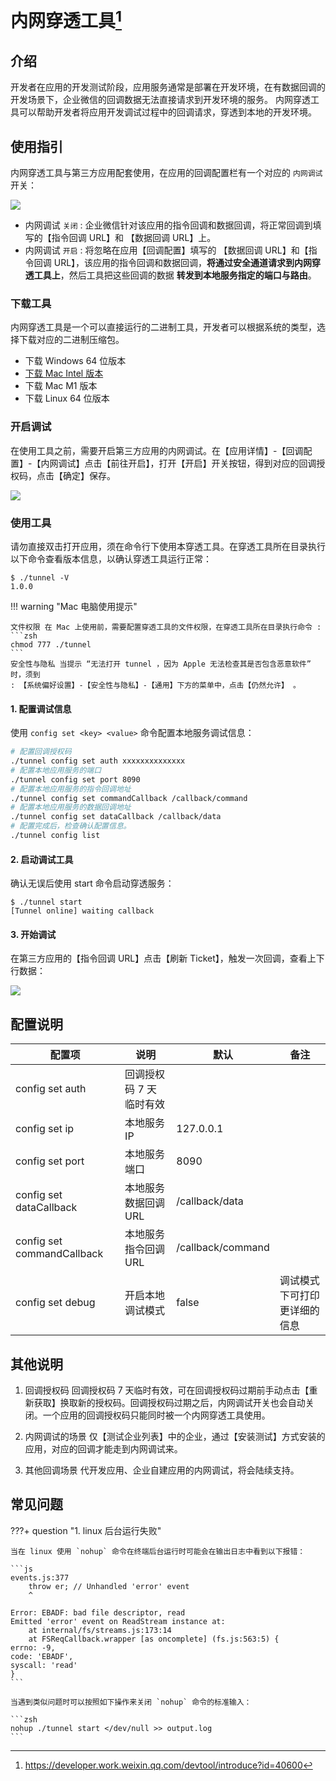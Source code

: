 # 内网穿透工具[^1]

[^1]: https://developer.work.weixin.qq.com/devtool/introduce?id=40600

## 介绍

开发者在应用的开发测试阶段，应用服务通常是部署在开发环境，在有数据回调的开发场景下，企业微信的回调数据无法直接请求到开发环境的服务。
内网穿透工具可以帮助开发者将应用开发调试过程中的回调请求，穿透到本地的开发环境。

## 使用指引

内网穿透工具与第三方应用配套使用，在应用的回调配置栏有一个对应的 `内网调试` 开关：

![](https://wework.qpic.cn/wwpic/764067_r5gCv3-kQbOqq3M_1659443536/0)

- 内网调试 `关闭`
  : 企业微信针对该应用的指令回调和数据回调，将正常回调到填写的【指令回调 URL】和 【数据回调 URL】上。
- 内网调试 `开启`
  : 将忽略在应用【回调配置】填写的 【数据回调 URL】和【指令回调 URL】，该应用的指令回调和数据回调，**将通过安全通道请求到内网穿透工具上**，然后工具把这些回调的数据 **转发到本地服务指定的端口与路由**。

### 下载工具

内网穿透工具是一个可以直接运行的二进制工具，开发者可以根据系统的类型，选择下载对应的二进制压缩包。

- 下载 Windows 64 位版本
- [下载 Mac Intel 版本](https://dldir1.qq.com/wework/wwopen/developer/wecom-tunnel/mac-intel/tunnel.gz)
- 下载 Mac M1 版本
- 下载 Linux 64 位版本

### 开启调试

在使用工具之前，需要开启第三方应用的内网调试。在【应用详情】-【回调配置】-【内网调试】点击【前往开启】，打开【开启】开关按钮，得到对应的回调授权码，点击【确定】保存。

![](https://wework.qpic.cn/wwpic/233815_YoYvAJSfRGGWv7d_1659085962/0)

### 使用工具

请勿直接双击打开应用，须在命令行下使用本穿透工具。在穿透工具所在目录执行以下命令查看版本信息，以确认穿透工具运行正常：

```console
$ ./tunnel -V
1.0.0
```

!!! warning "Mac 电脑使用提示"

    文件权限 在 Mac 上使用前，需要配置穿透工具的文件权限，在穿透工具所在目录执行命令 :
    ```zsh
    chmod 777 ./tunnel
    ```
    安全性与隐私 当提示 “无法打开 tunnel ，因为 Apple 无法检查其是否包含恶意软件” 时，须到
    : 【系统偏好设置】-【安全性与隐私】-【通用】下方的菜单中，点击【仍然允许】 。

#### 1. 配置调试信息

使用 `config set <key> <value>` 命令配置本地服务调试信息：

```sh
# 配置回调授权码
./tunnel config set auth xxxxxxxxxxxxxx
# 配置本地应用服务的端口
./tunnel config set port 8090
# 配置本地应用服务的指令回调地址
./tunnel config set commandCallback /callback/command
# 配置本地应用服务的数据回调地址
./tunnel config set dataCallback /callback/data
# 配置完成后，检查确认配置信息。
./tunnel config list
```

#### 2. 启动调试工具

确认无误后使用 start 命令启动穿透服务：

```console
$ ./tunnel start
[Tunnel online] waiting callback
```

#### 3. 开始调试

在第三方应用的【指令回调 URL】点击【刷新 Ticket】，触发一次回调，查看上下行数据：

![](https://wework.qpic.cn/wwpic/459187_44ZTGqwOT2ea6QW_1659429588/0)

## 配置说明

| 配置项                     | 说明                    | 默认              | 备注                         |
| -------------------------- | ----------------------- | ----------------- | ---------------------------- |
| config set auth            | 回调授权码 7 天临时有效 |
| config set ip              | 本地服务 IP             | 127.0.0.1         |
| config set port            | 本地服务端口            | 8090              |
| config set dataCallback    | 本地服务数据回调 URL    | /callback/data    |
| config set commandCallback | 本地服务指令回调 URL    | /callback/command |
| config set debug           | 开启本地调试模式        | false             | 调试模式下可打印更详细的信息 |

## 其他说明

1. 回调授权码
   回调授权码 7 天临时有效，可在回调授权码过期前手动点击【重新获取】换取新的授权码。回调授权码过期之后，内网调试开关也会自动关闭。一个应用的回调授权码只能同时被一个内网穿透工具使用。

2. 内网调试的场景
   仅【测试企业列表】中的企业，通过【安装测试】方式安装的应用，对应的回调才能走到内网调试来。

3. 其他回调场景
   代开发应用、企业自建应用的内网调试，将会陆续支持。

## 常见问题

???+ question "1. linux 后台运行失败"

    当在 linux 使用 `nohup` 命令在终端后台运行时可能会在输出日志中看到以下报错：

    ```js
    events.js:377
        throw er; // Unhandled 'error' event
        ^

    Error: EBADF: bad file descriptor, read
    Emitted 'error' event on ReadStream instance at:
        at internal/fs/streams.js:173:14
        at FSReqCallback.wrapper [as oncomplete] (fs.js:563:5) {
    errno: -9,
    code: 'EBADF',
    syscall: 'read'
    }
    ```

    当遇到类似问题时可以按照如下操作来关闭 `nohup` 命令的标准输入：

    ```zsh
    nohup ./tunnel start </dev/null >> output.log
    ```
